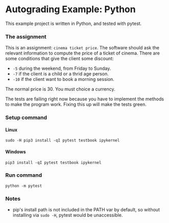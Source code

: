 # Autograding Example: Python
This example project is written in Python, and tested with pytest.

### The assignment
This is an assignment: `cinema ticket price`. The software should ask the relevant information to compute the price of a ticket of cinema. There are some conditions that give the client some discount:

-   ` -5 ` during the weekend, from Friday to Sunday.
-   ` -7 ` if the client is a child or a thrid age person.
-   ` -10 ` if the client want to book a morning session.

The normal price is 30. You must choice a currency.


The tests are failing right now because you have to implement the methods to make the program work. Fixing this up will make the tests green.

### Setup command
#### Linux
`sudo -H pip3 install -qI pytest testbook ipykernel`
#### Windows
`pip3 install -qI pytest testbook ipykernel`

### Run command
`python -m pytest`

### Notes
- pip's install path is not included in the PATH var by default, so without installing via `sudo -H`, pytest would be unaccessible.